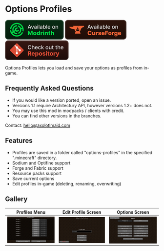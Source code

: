 # Options Profiles

[![Modrinth](https://github.com/intergrav/devins-badges/blob/v3/assets/cozy/available/modrinth_64h.png?raw=true)](https://modrinth.com/mod/options-profiles)
[![Curseforge](https://github.com/intergrav/devins-badges/blob/v3/assets/cozy/available/curseforge_64h.png?raw=true)](https://curseforge.com/minecraft/mc-mods/options-profiles)
[![GitHub](https://github.com/intergrav/devins-badges/blob/v3/assets/cozy/available/git_64h.png?raw=true)](https://github.com/AxolotlMaid/options-profiles)

Options Profiles lets you load and save your options as profiles from in-game.

## Frequently Asked Questions
- If you would like a version ported, open an issue.
- Versions 1.1 require Architectury API, however versions 1.2+ does not.
- You may use this mod in modpacks / clients with credit.
- You can find other versions in the branches.<br/>

Contact: hello@axolotlmaid.com


## Features
- Profiles are saved in a folder called "options-profiles" in the specified ".minecraft" directory.
- Sodium and Optifine support
- Forge and Fabric support
- Resource packs support
- Save current options
- Edit profiles in-game (deleting, renaming, overwriting)

## Gallery

Profiles Menu              | Edit Profile Screen       | Options Screen
:-------------------------:|:-------------------------:|:-------------------------:
<img src="https://raw.githubusercontent.com/AxolotlMaid/options-profiles/1.20.4/gallery/profiles-menu.png" alt="profiles list" width="500"/> | <img src="https://raw.githubusercontent.com/AxolotlMaid/options-profiles/1.20.4/gallery/edit-profile-screen.png" alt="edit profile screen" width="500"/> | <img src="https://raw.githubusercontent.com/AxolotlMaid/options-profiles/1.20.4/gallery/options-screen.png" alt="options screen" width="500"/>
